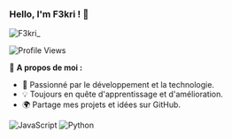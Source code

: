 ### Hello, I'm **F3kri** ! 👋

![F3kri_](https://img.shields.io/badge/F3kri_-35b401)

![Profile Views](https://komarev.com/ghpvc/?username=VotreNomUtilisateur&color=blueviolet)

🚀 **A propos de moi :**
- 🎯 Passionné par le développement et la technologie.
- 💡 Toujours en quête d'apprentissage et d'amélioration.
- 🌍 Partage mes projets et idées sur GitHub.

                
![JavaScript](https://img.shields.io/badge/JavaScript-F7DF1E?style=for-the-badge&logo=javascript&logoColor=black)
![Python](https://img.shields.io/badge/Python-F7DF1E?style=for-the-badge&logo=python&logoColor=white)
